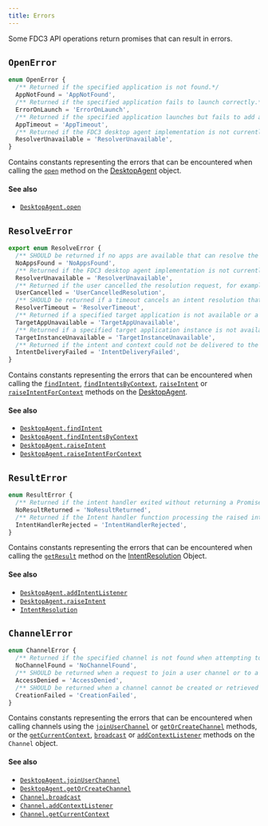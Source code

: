 ```yaml
---
title: Errors
---
```


Some FDC3 API operations return promises that can result in errors.

## `OpenError`

```typescript
enum OpenError {
  /** Returned if the specified application is not found.*/
  AppNotFound = 'AppNotFound',
  /** Returned if the specified application fails to launch correctly.*/
  ErrorOnLaunch = 'ErrorOnLaunch',
  /** Returned if the specified application launches but fails to add a context listener in order to receive the context passed to the `fdc3.open` call.*/
  AppTimeout = 'AppTimeout',
  /** Returned if the FDC3 desktop agent implementation is not currently able to handle the request.*/
  ResolverUnavailable = 'ResolverUnavailable',
}
```

Contains constants representing the errors that can be encountered when calling the [`open`](DesktopAgent#open) method on the [DesktopAgent](DesktopAgent) object.

#### See also
* [`DesktopAgent.open`](DesktopAgent#open)

## `ResolveError`

```typescript
export enum ResolveError {
  /** SHOULD be returned if no apps are available that can resolve the intent and context combination.*/
  NoAppsFound = 'NoAppsFound',
  /** Returned if the FDC3 desktop agent implementation is not currently able to handle the request.*/
  ResolverUnavailable = 'ResolverUnavailable',
  /** Returned if the user cancelled the resolution request, for example by closing or cancelling a resolver UI.*/
  UserCancelled = 'UserCancelledResolution',
  /** SHOULD be returned if a timeout cancels an intent resolution that required user interaction. Please use `ResolverUnavailable` instead for situations where a resolver UI or similar fails.*/
  ResolverTimeout = 'ResolverTimeout',
  /** Returned if a specified target application is not available or a new instance of it cannot be opened. */
  TargetAppUnavailable = 'TargetAppUnavailable',
  /** Returned if a specified target application instance is not available, for example because it has been closed. */
  TargetInstanceUnavailable = 'TargetInstanceUnavailable',
  /** Returned if the intent and context could not be delivered to the selected application or instance, for example because it has not added an intent handler within a timeout.*/
  IntentDeliveryFailed = 'IntentDeliveryFailed',
}
```

Contains constants representing the errors that can be encountered when calling the [`findIntent`](DesktopAgent#findintent), [`findIntentsByContext`](DesktopAgent#findintentsbycontext), [`raiseIntent`](DesktopAgent#raiseintent) or [`raiseIntentForContext`](DesktopAgent#raiseintentforcontext) methods on the [DesktopAgent](DesktopAgent).

#### See also
* [`DesktopAgent.findIntent`](DesktopAgent#findintent)
* [`DesktopAgent.findIntentsByContext`](DesktopAgent#findintentsbycontext)
* [`DesktopAgent.raiseIntent`](DesktopAgent#raiseintent)
* [`DesktopAgent.raiseIntentForContext`](DesktopAgent#raiseintentforcontext)

## `ResultError`

```typescript
enum ResultError {
  /** Returned if the intent handler exited without returning a Promise or that Promise was not resolved with a Context or Channel object. */
  NoResultReturned = 'NoResultReturned',
  /** Returned if the Intent handler function processing the raised intent throws an error or rejects the Promise it returned. */
  IntentHandlerRejected = 'IntentHandlerRejected',
}
```

Contains constants representing the errors that can be encountered when calling the [`getResult`](DesktopAgent#findintent) method on the [IntentResolution](Metadata#intentresolution) Object.

#### See also
* [`DesktopAgent.addIntentListener`](DesktopAgent#addintentlistener)
* [`DesktopAgent.raiseIntent`](DesktopAgent#raiseintent)
* [`IntentResolution`](Metadata#intentresolution)

## `ChannelError`

```typescript
enum ChannelError {
  /** Returned if the specified channel is not found when attempting to join a channel via the `joinUserChannel` function of the DesktopAgent (`fdc3`).*/
  NoChannelFound = 'NoChannelFound',
  /** SHOULD be returned when a request to join a user channel or to a retrieve a Channel object via the `joinUserChannel` or `getOrCreateChannel` methods of the DesktopAgent (`fdc3`) object is denied. */
  AccessDenied = 'AccessDenied',
  /** SHOULD be returned when a channel cannot be created or retrieved via the `getOrCreateChannel` method of the DesktopAgent (`fdc3`).*/
  CreationFailed = 'CreationFailed',
}
```

Contains constants representing the errors that can be encountered when calling channels using the [`joinUserChannel`](DesktopAgent#joinuserchannel) or [`getOrCreateChannel`](DesktopAgent#getorcreatechannel) methods, or the [`getCurrentContext`](Channel#getcurrentcontext), [`broadcast`](Channel#broadcast) or [`addContextListener`](Channel#addcontextlistener) methods on the `Channel` object.

#### See also
* [`DesktopAgent.joinUserChannel`](DesktopAgent#joinuserchannel)
* [`DesktopAgent.getOrCreateChannel`](DesktopAgent#getorcreatechannel)
* [`Channel.broadcast`](Channel#broadcast)
* [`Channel.addContextListener`](Channel#addcontextlistener)
* [`Channel.getCurrentContext`](Channel#getcurrentcontext)
